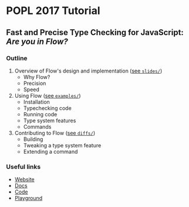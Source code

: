 # POPL 2017 Tutorial

## Fast and Precise Type Checking for JavaScript: *Are you in Flow?*

### Outline

1. Overview of Flow's design and implementation ([see `slides/`](slides/))
   * Why Flow?
   * Precision
   * Speed
2. Using Flow ([see `examples/`](examples/))
   * Installation
   * Typechecking code
   * Running code
   * Type system features
   * Commands
3. Contributing to Flow ([see `diffs/`](examples/))
   * Building
   * Tweaking a type system feature
   * Extending a command
   
### Useful links

* [Website](https://flowtype.org/)
* [Docs](https://flowtype.org/docs/getting-started.html#_)
* [Code](https://github.com/facebook/flow)
* [Playground](https://flowtype.org/try/)
